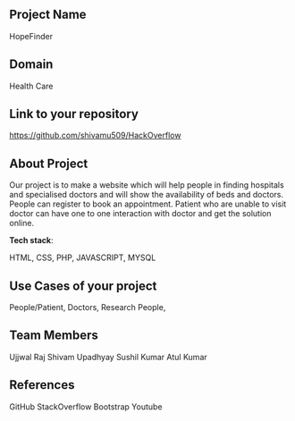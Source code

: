 ## Project Name

HopeFinder

## Domain

Health Care

## Link to your repository

https://github.com/shivamu509/HackOverflow

## About Project

Our project is to make a website which will help people in finding hospitals and specialised doctors and will show the availability of beds and doctors.
People can register to book an appointment.
Patient who are unable to visit doctor can have one to one interaction with doctor and get the solution online.

**Tech stack**:

 HTML, CSS, PHP, JAVASCRIPT, MYSQL

## Use Cases of your project

People/Patient, Doctors, Research People,  

## Team Members

Ujjwal Raj
Shivam Upadhyay
Sushil Kumar
Atul Kumar

## References

GitHub
StackOverflow
Bootstrap
Youtube
